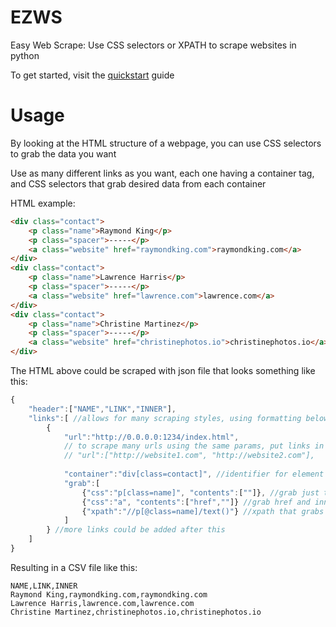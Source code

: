 # EZWS
Easy Web Scrape: Use CSS selectors or XPATH to scrape websites in python

To get started, visit the [quickstart](doc/quickstart.md) guide

# Usage

By looking at the HTML structure of a webpage, you can use CSS selectors to grab the data you want

Use as many different links as you want, each one having a container tag, and CSS selectors that grab desired data from each container

HTML example:

```html
<div class="contact">
	<p class="name">Raymond King</p>
	<p class="spacer">-----</p>
	<a class="website" href="raymondking.com">raymondking.com</a>
</div>
<div class="contact">
	<p class="name">Lawrence Harris</p>
	<p class="spacer">-----</p>
	<a class="website" href="lawrence.com">lawrence.com</a>
</div>
<div class="contact">
	<p class="name">Christine Martinez</p>
	<p class="spacer">-----</p>
	<a class="website" href="christinephotos.io">christinephotos.io</a>
</div>
```

The HTML above could be scraped with json file that looks something like this:

```javascript
{
    "header":["NAME","LINK","INNER"],
	"links":[ //allows for many scraping styles, using formatting below
		{
			"url":"http://0.0.0.0:1234/index.html",
			// to scrape many urls using the same params, put links in an array
			// "url":["http://website1.com", "http://website2.com"],
			
			"container":"div[class=contact]", //identifier for element holding desired content
			"grab":[
				{"css":"p[class=name]", "contents":[""]}, //grab just the innertext ("")
				{"css":"a", "contents":["href",""]} //grab href and innertext
				{"xpath":"//p[@class=name]/text()"} //xpath that grabs names
			]
		} //more links could be added after this
	]
}
```

Resulting in a CSV file like this:

```
NAME,LINK,INNER
Raymond King,raymondking.com,raymondking.com
Lawrence Harris,lawrence.com,lawrence.com
Christine Martinez,christinephotos.io,christinephotos.io
```